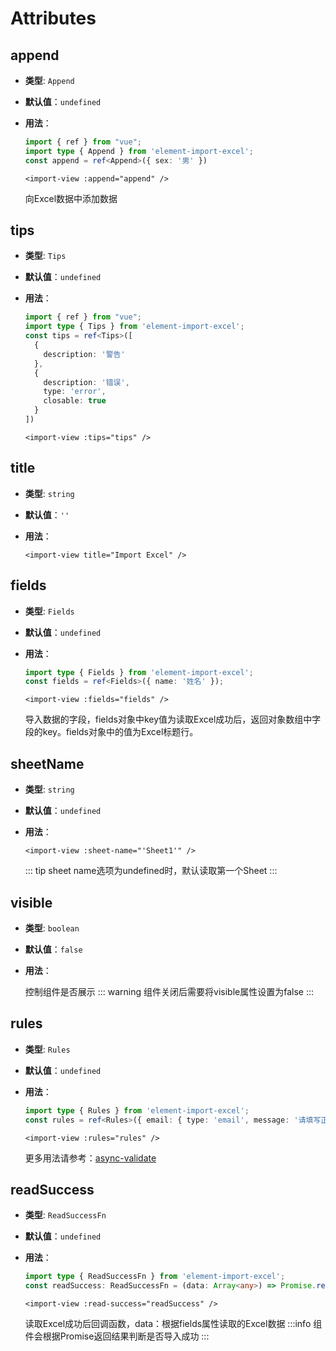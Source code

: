 # Attributes

## append

- **类型**: `Append`

- **默认值**：`undefined`

- **用法**：
  ```ts
  import { ref } from "vue";
  import type { Append } from 'element-import-excel';
  const append = ref<Append>({ sex: '男' })
  ```
  ```vue
  <import-view :append="append" />
  ```
  向Excel数据中添加数据

## tips

- **类型**: `Tips`

- **默认值**：`undefined`

- **用法**：
  ```ts
  import { ref } from "vue";
  import type { Tips } from 'element-import-excel';
  const tips = ref<Tips>([
    {
      description: '警告'
    },
    {
      description: '错误',
      type: 'error',
      closable: true
    }
  ])
  ```
  ```vue
  <import-view :tips="tips" />
  ```

## title

- **类型**: `string`

- **默认值**：`''`

- **用法**：

  ```vue
  <import-view title="Import Excel" />
  ```

## fields

- **类型**: `Fields`

- **默认值**：`undefined`

- **用法**：
  ```ts
  import type { Fields } from 'element-import-excel';
  const fields = ref<Fields>({ name: '姓名' });

  ```
  ```vue
  <import-view :fields="fields" />
  ```
  导入数据的字段，fields对象中key值为读取Excel成功后，返回对象数组中字段的key。fields对象中的值为Excel标题行。

## sheetName

- **类型**: `string`

- **默认值**：`undefined`

- **用法**：
  ```vue
  <import-view :sheet-name="'Sheet1'" />
  ```
  ::: tip
  sheet name选项为undefined时，默认读取第一个Sheet
  :::

## visible

- **类型**: `boolean`

- **默认值**：`false`

- **用法**：

  控制组件是否展示
  ::: warning
  组件关闭后需要将visible属性设置为false
  :::
## rules

- **类型**: `Rules`

- **默认值**：`undefined`

- **用法**：
  ```ts
  import type { Rules } from 'element-import-excel';
  const rules = ref<Rules>({ email: { type: 'email', message: '请填写正确的Email' } })
  ```
  ```vue
  <import-view :rules="rules" />
  ```

  更多用法请参考：[async-validate](https://github.com/tmpfs/async-validate)

## readSuccess

- **类型**: `ReadSuccessFn`

- **默认值**：`undefined`

- **用法**：
  ```ts
  import type { ReadSuccessFn } from 'element-import-excel';
  const readSuccess: ReadSuccessFn = (data: Array<any>) => Promise.resolve(data);
  ```
  ```vue
  <import-view :read-success="readSuccess" />
  ```
  读取Excel成功后回调函数，data：根据fields属性读取的Excel数据
  :::info
  组件会根据Promise返回结果判断是否导入成功
  :::
